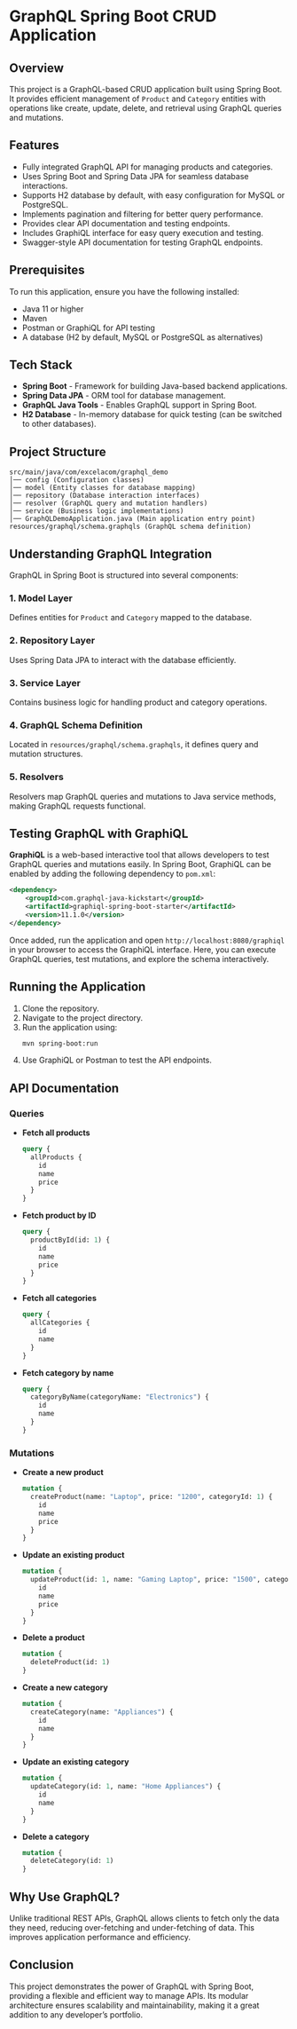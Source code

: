 # GraphQL Spring Boot CRUD Application

## Overview
This project is a GraphQL-based CRUD application built using Spring Boot. It provides efficient management of `Product` and `Category` entities with operations like create, update, delete, and retrieval using GraphQL queries and mutations.

## Features
- Fully integrated GraphQL API for managing products and categories.
- Uses Spring Boot and Spring Data JPA for seamless database interactions.
- Supports H2 database by default, with easy configuration for MySQL or PostgreSQL.
- Implements pagination and filtering for better query performance.
- Provides clear API documentation and testing endpoints.
- Includes GraphiQL interface for easy query execution and testing.
- Swagger-style API documentation for testing GraphQL endpoints.

## Prerequisites
To run this application, ensure you have the following installed:
- Java 11 or higher
- Maven
- Postman or GraphiQL for API testing
- A database (H2 by default, MySQL or PostgreSQL as alternatives)

## Tech Stack
- **Spring Boot** - Framework for building Java-based backend applications.
- **Spring Data JPA** - ORM tool for database management.
- **GraphQL Java Tools** - Enables GraphQL support in Spring Boot.
- **H2 Database** - In-memory database for quick testing (can be switched to other databases).

## Project Structure
```
src/main/java/com/excelacom/graphql_demo
│── config (Configuration classes)
│── model (Entity classes for database mapping)
│── repository (Database interaction interfaces)
│── resolver (GraphQL query and mutation handlers)
│── service (Business logic implementations)
│── GraphQLDemoApplication.java (Main application entry point)
resources/graphql/schema.graphqls (GraphQL schema definition)
```

## Understanding GraphQL Integration
GraphQL in Spring Boot is structured into several components:
### 1. Model Layer
Defines entities for `Product` and `Category` mapped to the database.

### 2. Repository Layer
Uses Spring Data JPA to interact with the database efficiently.

### 3. Service Layer
Contains business logic for handling product and category operations.

### 4. GraphQL Schema Definition
Located in `resources/graphql/schema.graphqls`, it defines query and mutation structures.

### 5. Resolvers
Resolvers map GraphQL queries and mutations to Java service methods, making GraphQL requests functional.

## Testing GraphQL with GraphiQL
**GraphiQL** is a web-based interactive tool that allows developers to test GraphQL queries and mutations easily. In Spring Boot, GraphiQL can be enabled by adding the following dependency to `pom.xml`:
```xml
<dependency>
    <groupId>com.graphql-java-kickstart</groupId>
    <artifactId>graphiql-spring-boot-starter</artifactId>
    <version>11.1.0</version>
</dependency>
```
Once added, run the application and open `http://localhost:8080/graphiql` in your browser to access the GraphiQL interface. Here, you can execute GraphQL queries, test mutations, and explore the schema interactively.

## Running the Application
1. Clone the repository.
2. Navigate to the project directory.
3. Run the application using:
   ```sh
   mvn spring-boot:run
   ```
4. Use GraphiQL or Postman to test the API endpoints.

## API Documentation
### Queries
- **Fetch all products**  
  ```graphql
  query {
    allProducts {
      id
      name
      price
    }
  }
  ```
- **Fetch product by ID**  
  ```graphql
  query {
    productById(id: 1) {
      id
      name
      price
    }
  }
  ```
- **Fetch all categories**  
  ```graphql
  query {
    allCategories {
      id
      name
    }
  }
  ```
- **Fetch category by name**  
  ```graphql
  query {
    categoryByName(categoryName: "Electronics") {
      id
      name
    }
  }
  ```

### Mutations
- **Create a new product**  
  ```graphql
  mutation {
    createProduct(name: "Laptop", price: "1200", categoryId: 1) {
      id
      name
      price
    }
  }
  ```
- **Update an existing product**  
  ```graphql
  mutation {
    updateProduct(id: 1, name: "Gaming Laptop", price: "1500", categoryId: 1) {
      id
      name
      price
    }
  }
  ```
- **Delete a product**  
  ```graphql
  mutation {
    deleteProduct(id: 1)
  }
  ```
- **Create a new category**  
  ```graphql
  mutation {
    createCategory(name: "Appliances") {
      id
      name
    }
  }
  ```
- **Update an existing category**  
  ```graphql
  mutation {
    updateCategory(id: 1, name: "Home Appliances") {
      id
      name
    }
  }
  ```
- **Delete a category**  
  ```graphql
  mutation {
    deleteCategory(id: 1)
  }
  ```

## Why Use GraphQL?
Unlike traditional REST APIs, GraphQL allows clients to fetch only the data they need, reducing over-fetching and under-fetching of data. This improves application performance and efficiency.

## Conclusion
This project demonstrates the power of GraphQL with Spring Boot, providing a flexible and efficient way to manage APIs. Its modular architecture ensures scalability and maintainability, making it a great addition to any developer’s portfolio.

